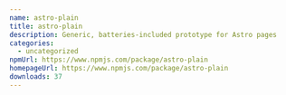 ```yaml
---
name: astro-plain
title: astro-plain
description: Generic, batteries-included prototype for Astro pages
categories:
  - uncategorized
npmUrl: https://www.npmjs.com/package/astro-plain
homepageUrl: https://www.npmjs.com/package/astro-plain
downloads: 37
---
```

